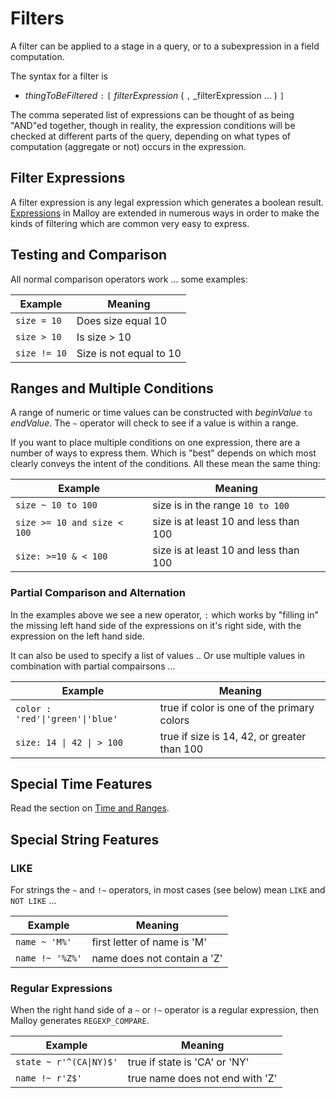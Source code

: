 # Filters

A filter can be applied to a stage in a query, or to a subexpression in a field
computation.

The syntax for a filter is

* _thingToBeFiltered_ `:` `[` _filterExpression_ ( `,` _filterExpression ... ) `]`

The comma seperated list of expressions can be thought of as being "AND"ed
together, though in reality, the expression conditions will be checked at different
parts of the query, depending on what types of computation (aggregate or not)
occurs in the expression.

## Filter Expressions

A filter expression is any legal expression which generates a boolean
result.  [Expressions](expressions.md) in Malloy are extended in
numerous ways in order to make the kinds of filtering which are
common very easy to express.

## Testing and Comparison

All normal comparison operators work ... some examples:

Example| Meaning
 --- | ---
  `size = 10` | Does size equal 10
  `size > 10` | Is size > 10
  `size != 10` | Size is not equal to 10

## Ranges and Multiple Conditions

A range of numeric or time values can be constructed
with _beginValue_ `to` _endValue_. The `~` operator will check to
see if a value is within a range.

If you want to place multiple conditions on one expression,
there are a number of ways to express them. Which is "best"
depends on which most clearly conveys the intent of the
conditions. All these mean the same thing:

Example| Meaning
 --- | ---
`size ~ 10 to 100` | size is in the range `10 to 100`
`size >= 10 and size < 100` | size is at least 10 and less than 100
`size: >=10 & < 100` | size is at least 10 and less than 100

### Partial Comparison and Alternation

In the examples above we see a new operator, `:` which works by
"filling in" the missing left hand side of the expressions on
it's right side, with the expression on the left hand side.

It can also be used to specify a list of values .. Or use
multiple values in combination with partial compairsons ...


Example| Meaning
 --- | ---
`color : 'red'\|'green'\|'blue'` | true if color is one of the primary colors
`size: 14 \| 42 \| > 100` | true if size is 14, 42, or greater than 100

## Special Time Features

Read the section on [Time and Ranges](time-ranges.md).
## Special String Features

### LIKE

For strings the `~` and `!~` operators, in most cases (see below)
mean <code>LIKE</code> and <code>NOT LIKE</code> ...

Example| Meaning
 --- | ---
`name ~ 'M%'` | first letter of name is 'M'
`name !~ '%Z%'` | name does not contain a 'Z'

### Regular Expressions

When the right hand side of a `~` or `!~` operator is a regular expression, then
Malloy generates <code>REGEXP_COMPARE</code>.

Example| Meaning
 --- | ---
`state ~ r'^(CA\|NY)$'` | true if state is 'CA' or 'NY'
`name !~ r'Z$'` | true name does not end with 'Z'

